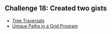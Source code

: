 ## Challenge 18: Created two gists

- [Tree Traversals](https://gist.github.com/0xStryK3R/8f16f4f21bb03ce69f10ef05c74a18b6)
- [Unique Paths in a Grid Program](https://gist.github.com/0xStryK3R/6f4736137b41e935b0b1af00af48255f)
